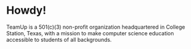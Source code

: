 # Howdy!
TeamUp is a 501(c)(3) non-profit organization headquartered in College Station, Texas, with a mission to make computer science education accessible to students of all backgrounds.
